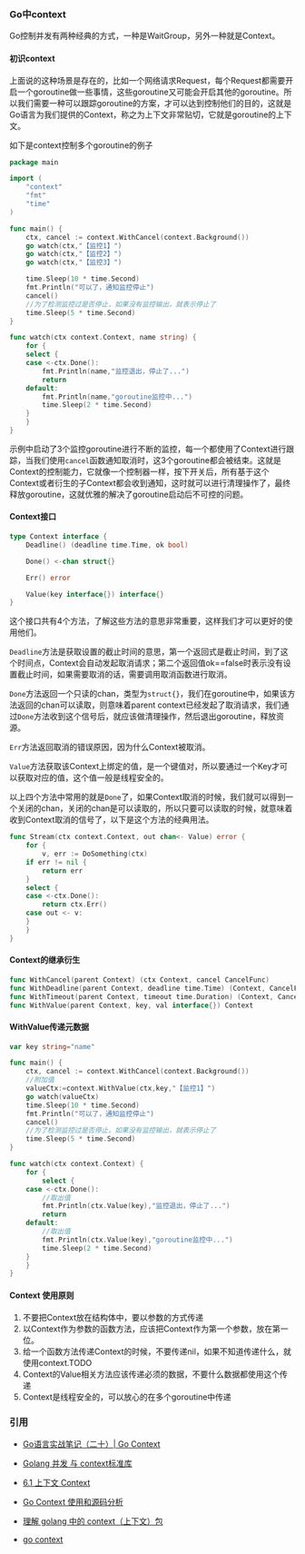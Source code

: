 ### Go中context

Go控制并发有两种经典的方式，一种是WaitGroup，另外一种就是Context。

#### 初识context

上面说的这种场景是存在的，比如一个网络请求Request，每个Request都需要开启一个goroutine做一些事情，这些goroutine又可能会开启其他的goroutine。所以我们需要一种可以跟踪goroutine的方案，才可以达到控制他们的目的，这就是Go语言为我们提供的Context，称之为上下文非常贴切，它就是goroutine的上下文。

如下是context控制多个goroutine的例子

```go
package main

import (
    "context"
    "fmt"
    "time"
)

func main() {
    ctx, cancel := context.WithCancel(context.Background())
    go watch(ctx,"【监控1】")
    go watch(ctx,"【监控2】")
    go watch(ctx,"【监控3】")

    time.Sleep(10 * time.Second)
    fmt.Println("可以了，通知监控停止")
    cancel()
    //为了检测监控过是否停止，如果没有监控输出，就表示停止了
    time.Sleep(5 * time.Second)
}

func watch(ctx context.Context, name string) {
    for {
	select {
	case <-ctx.Done():
	    fmt.Println(name,"监控退出，停止了...")
	    return
	default:
	    fmt.Println(name,"goroutine监控中...")
	    time.Sleep(2 * time.Second)
	}
    }
}
```

示例中启动了3个监控goroutine进行不断的监控，每一个都使用了Context进行跟踪，当我们使用`cancel`函数通知取消时，这3个goroutine都会被结束。这就是Context的控制能力，它就像一个控制器一样，按下开关后，所有基于这个Context或者衍生的子Context都会收到通知，这时就可以进行清理操作了，最终释放goroutine，这就优雅的解决了goroutine启动后不可控的问题。

#### Context接口

```go
type Context interface {
    Deadline() (deadline time.Time, ok bool)

    Done() <-chan struct{}

    Err() error

    Value(key interface{}) interface{}
}
```

这个接口共有4个方法，了解这些方法的意思非常重要，这样我们才可以更好的使用他们。

`Deadline`方法是获取设置的截止时间的意思，第一个返回式是截止时间，到了这个时间点，Context会自动发起取消请求；第二个返回值ok==false时表示没有设置截止时间，如果需要取消的话，需要调用取消函数进行取消。

`Done`方法返回一个只读的chan，类型为`struct{}`，我们在goroutine中，如果该方法返回的chan可以读取，则意味着parent context已经发起了取消请求，我们通过`Done`方法收到这个信号后，就应该做清理操作，然后退出goroutine，释放资源。

`Err`方法返回取消的错误原因，因为什么Context被取消。

`Value`方法获取该Context上绑定的值，是一个键值对，所以要通过一个Key才可以获取对应的值，这个值一般是线程安全的。

以上四个方法中常用的就是`Done`了，如果Context取消的时候，我们就可以得到一个关闭的chan，关闭的chan是可以读取的，所以只要可以读取的时候，就意味着收到Context取消的信号了，以下是这个方法的经典用法。

```go
func Stream(ctx context.Context, out chan<- Value) error {
    for {
        v, err := DoSomething(ctx)
  	if err != nil {
  	    return err
  	}
  	select {
  	case <-ctx.Done():
  	    return ctx.Err()
  	case out <- v:
  	}
    }
}
```

#### Context的继承衍生

```go
func WithCancel(parent Context) (ctx Context, cancel CancelFunc)
func WithDeadline(parent Context, deadline time.Time) (Context, CancelFunc)
func WithTimeout(parent Context, timeout time.Duration) (Context, CancelFunc)
func WithValue(parent Context, key, val interface{}) Context
```

#### WithValue传递元数据

```go
var key string="name"

func main() {
    ctx, cancel := context.WithCancel(context.Background())
    //附加值
    valueCtx:=context.WithValue(ctx,key,"【监控1】")
    go watch(valueCtx)
    time.Sleep(10 * time.Second)
    fmt.Println("可以了，通知监控停止")
    cancel()
    //为了检测监控过是否停止，如果没有监控输出，就表示停止了
    time.Sleep(5 * time.Second)
}

func watch(ctx context.Context) {
    for {
        select {
	case <-ctx.Done():
	    //取出值
	    fmt.Println(ctx.Value(key),"监控退出，停止了...")
	    return
	default:
	    //取出值
	    fmt.Println(ctx.Value(key),"goroutine监控中...")
	    time.Sleep(2 * time.Second)
	}
    }
}
```

#### Context 使用原则

1. 不要把Context放在结构体中，要以参数的方式传递
2. 以Context作为参数的函数方法，应该把Context作为第一个参数，放在第一位。
3. 给一个函数方法传递Context的时候，不要传递nil，如果不知道传递什么，就使用context.TODO
4. Context的Value相关方法应该传递必须的数据，不要什么数据都使用这个传递
5. Context是线程安全的，可以放心的在多个goroutine中传递


### 引用

* [Go语言实战笔记（二十）| Go Context](https://www.flysnow.org/2017/05/12/go-in-action-go-context.html)

* [Golang 并发 与 context标准库](https://mp.weixin.qq.com/s/FJLH4o7Y1TG9I0seiNwR_w)

* [6.1 上下文 Context](https://draveness.me/golang/docs/part3-runtime/ch06-concurrency/golang-context/)

* [Go Context 使用和源码分析](https://segmentfault.com/a/1190000019862527)

* [理解 golang 中的 context（上下文）包](https://studygolang.com/articles/13866?fr=sidebar)

* [go context](https://blog.golang.org/context)

    
